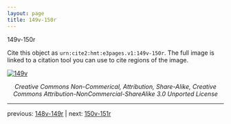 ```yaml
---
layout: page
title: 149v-150r
---
```


149v-150r

Cite this object as `urn:cite2:hmt:e3pages.v1:149v-150r`. The full image is linked to a citation tool you can use to cite regions of the image.

[![149v](http://www.homermultitext.org/iipsrv?IIIF=/project/homer/pyramidal/deepzoom/hmt/e3bifolio/v1/E3_149v_150r.tif/full/800,/0/default.jpg)](http://www.homermultitext.org/ict2/?urn=urn:cite2:hmt:e3bifolio.v1:E3_149v_150r) 

<p style="text-align: center; font-style: italic;">Creative Commons Non-Commerical, Attribution, Share-Alike, Creative Commons Attribution-NonCommercial-ShareAlike 3.0 Unported License</p>

---

previous: [148v-149r](../148v-149r/) | next: [150v-151r](../150v-151r/)